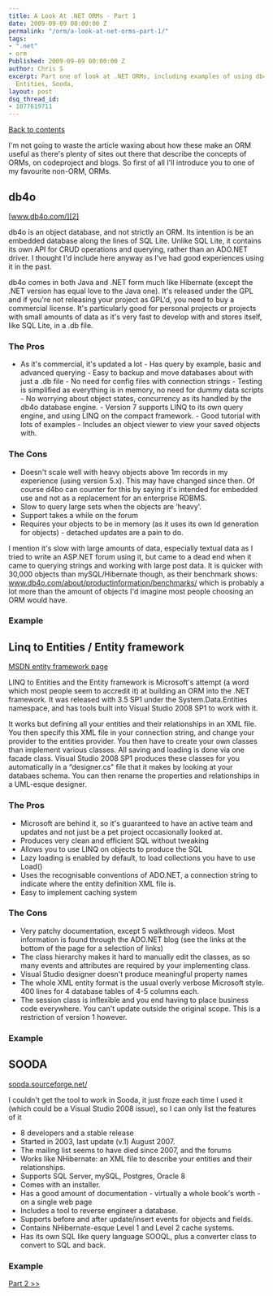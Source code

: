 ```yaml
---
title: A Look At .NET ORMs - Part 1
date: 2009-09-09 00:00:00 Z
permalink: "/orm/a-look-at-net-orms-part-1/"
tags:
- ".net"
- orm
Published: 2009-09-09 00:00:00 Z
author: Chris S
excerpt: Part one of look at .NET ORMs, including examples of using db4o, Linq to
  Entities, Sooda,
layout: post
dsq_thread_id:
- 1077619711
---
```


[Back to contents][1]

I'm not going to waste the article waxing about how these make an ORM useful as there's plenty of sites out there that describe the concepts of ORMs, on codeproject and blogs. So first of all I'll introduce you to one of my favourite non-ORM, ORMs. 

<!-- more-->

<a name="db4o"></a>

## db4o

[www.db4o.com/][2]

db4o is an object database, and not strictly an ORM. Its intention is be an embedded database along the lines of SQL Lite. Unlike SQL Lite, it contains its own API for CRUD operations and querying, rather than an ADO.NET driver. I thought I'd include here anyway as I've had good experiences using it in the past. 

db4o comes in both Java and .NET form much like Hibernate (except the .NET version has equal love to the Java one). It's released under the GPL and if you're not releasing your project as GPL'd, you need to buy a commercial license. It's particularly good for personal projects or projects with small amounts of data as it's very fast to develop with and stores itself, like SQL Lite, in a .db file. 

### The Pros

  * As it's commercial, it's updated a lot - Has query by example, basic and advanced querying - Easy to backup and move databases about with just a .db file - No need for config files with connection strings - Testing is simplified as everything is in memory, no need for dummy data scripts - No worrying about object states, concurrency as its handled by the db4o database engine. - Version 7 supports LINQ to its own query engine, and using LINQ on the compact framework. - Good tutorial with lots of examples - Includes an object viewer to view your saved objects with. 

### The Cons

  * Doesn't scale well with heavy objects above 1m records in my experience (using version 5.x). This may have changed since then. Of course d4bo can counter for this by saying it's intended for embedded use and not as a replacement for an enterprise RDBMS.
  * Slow to query large sets when the objects are &#8216;heavy'.
  * Support takes a while on the forum
  * Requires your objects to be in memory (as it uses its own Id generation for objects) - detached updates are a pain to do.

I mention it's slow with large amounts of data, especially textual data as I tried to write an ASP.NET forum using it, but came to a dead end when it came to querying strings and working with large post data. It is quicker with 30,000 objects than mySQL/Hibernate though, as their benchmark shows: www.db4o.com/about/productinformation/benchmarks/ which is probably a lot more than the amount of objects I'd imagine most people choosing an ORM would have. 

### Example

<script src="https://gist.github.com/yetanotherchris/5004085.js"></script>

<a name="linqtoentities"></a>

## Linq to Entities / Entity framework

[MSDN entity framework page][3]

LINQ to Entities and the Entity framework is Microsoft's attempt (a word which most people seem to accredit it) at building an ORM into the .NET framework. It was released with 3.5 SP1 under the System.Data.Entities namespace, and has tools built into Visual Studio 2008 SP1 to work with it. 

It works but defining all your entities and their relationships in an XML file. You then specify this XML file in your connection string, and change your provider to the entities provider. You then have to create your own classes than implement various classes. All saving and loading is done via one facade class. Visual Studio 2008 SP1 produces these classes for you automatically in a &#8220;designer.cs&#8221; file that it makes by looking at your databaes schema. You can then rename the properties and relationships in a UML-esque designer. 

### The Pros

  * Microsoft are behind it, so it's guaranteed to have an active team and updates and not just be a pet project occasionally looked at.
  * Produces very clean and efficient SQL without tweaking
  * Allows you to use LINQ on objects to produce the SQL
  * Lazy loading is enabled by default, to load collections you have to use Load()
  * Uses the recognisable conventions of ADO.NET, a connection string to indicate where the entity definition XML file is.
  * Easy to implement caching system

### The Cons

  * Very patchy documentation, except 5 walkthrough videos. Most information is found through the ADO.NET blog (see the links at the bottom of the page for a selection of links)
  * The class hierarchy makes it hard to manually edit the classes, as so many events and attributes are required by your implementing class.
  * Visual Studio designer doesn't produce meaningful property names
  * The whole XML entity format is the usual overly verbose Microsoft style. 400 lines for 4 database tables of 4-5 columns each.
  * The session class is inflexible and you end having to place business code everywhere. You can't update outside the original scope. This is a restriction of version 1 however.

### Example

<script src="https://gist.github.com/yetanotherchris/5004068.js"></script>

<a name="sooda"></a>

## SOODA

[sooda.sourceforge.net/][4]

I couldn't get the tool to work in Sooda, it just froze each time I used it (which could be a Visual Studio 2008 issue), so I can only list the features of it 

  * 8 developers and a stable release
  * Started in 2003, last update (v.1) August 2007.
  * The mailing list seems to have died since 2007, and the forums
  * Works like NHibernate: an XML file to describe your entities and their relationships.
  * Supports SQL Server, mySQL, Postgres, Oracle 8
  * Comes with an installer.
  * Has a good amount of documentation - virtually a whole book's worth - on a single web page
  * Includes a tool to reverse engineer a database.
  * Supports before and after update/insert events for objects and fields.
  * Contains NHibernate-esque Level 1 and Level 2 cache systems.
  * Has its own SQL like query language SOOQL, plus a converter class to convert to SQL and back.

### Example

<script src="https://gist.github.com/yetanotherchris/5004059.js"></script>

[Part 2 >>][5]

 [1]: /orm/a-look-at-net-object-relational-mappers-orms/
 [2]: http://www.db4o.com/
 [3]: http://msdn.microsoft.com/en-us/library/aa697427(VS.80).aspx
 [4]: http://sooda.sourceforge.net/
 [5]: /orm/a-look-at-net-orms-part-2/